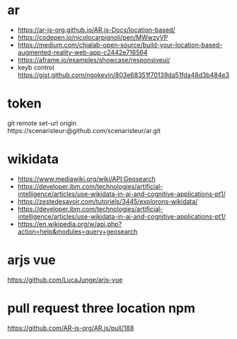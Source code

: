 # ar

- https://ar-js-org.github.io/AR.js-Docs/location-based/
- https://codepen.io/nicolocarpignoli/pen/MWwzyVP
- https://medium.com/chialab-open-source/build-your-location-based-augmented-reality-web-app-c2442e716564
 - https://aframe.io/examples/showcase/responsiveui/
 - keyb control https://gist.github.com/ngokevin/803e68351f70139da51fda48d3b484e3


# token
git remote set-url origin https://scenaristeur:<MYTOKEN>@github.com/scenaristeur/ar.git

# wikidata
- https://www.mediawiki.org/wiki/API:Geosearch
- https://developer.ibm.com/technologies/artificial-intelligence/articles/use-wikidata-in-ai-and-cognitive-applications-pt1/
- https://zestedesavoir.com/tutoriels/3445/explorons-wikidata/
- https://developer.ibm.com/technologies/artificial-intelligence/articles/use-wikidata-in-ai-and-cognitive-applications-pt1/
- https://en.wikipedia.org/w/api.php?action=help&modules=query+geosearch

# arjs vue
https://github.com/LucaJunge/arjs-vue

# pull request three location npm
https://github.com/AR-js-org/AR.js/pull/188
